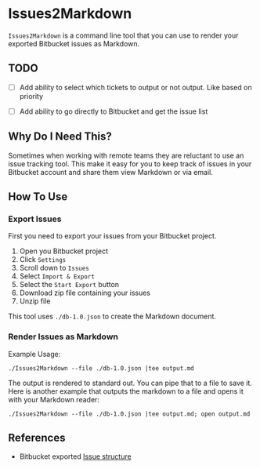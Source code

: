 # Issues2Markdown

`Issues2Markdown` is a command line tool that you can use to render your exported Bitbucket issues as Markdown.

## TODO

- [ ] Add ability to select which tickets to output or not output. Like based on priority
- [ ] Add ability to go directly to Bitbucket and get the issue list


## Why Do I Need This?

Sometimes when working with remote teams they are reluctant to use an issue tracking tool. This make it easy for you to keep track of issues in your Bitbucket account and share them view Markdown or via email.


## How To Use

### Export Issues

First you need to export your issues from your Bitbucket project.


1. Open you Bitbucket project
2. Click `Settings`
3. Scroll down to `Issues`
4. Select `Import & Export`
5. Select the `Start Export` button
6. Download zip file containing your issues
7. Unzip file

This tool uses `./db-1.0.json` to create the Markdown document.

### Render Issues as Markdown


Example Usage:

`./Issues2Markdown --file ./db-1.0.json |tee output.md`

The output is rendered to standard out. You can pipe that to a file to save it. Here is another example that outputs the markdown to a file and opens it with your Markdown reader:

`./Issues2Markdown --file ./db-1.0.json |tee output.md; open output.md`


## References

* Bitbucket exported [Issue structure](https://confluence.atlassian.com/bitbucket/issue-import-export-data-format-330796872.html?_ga=2.200591850.556121455.1511736098-821495.1504873881) 
